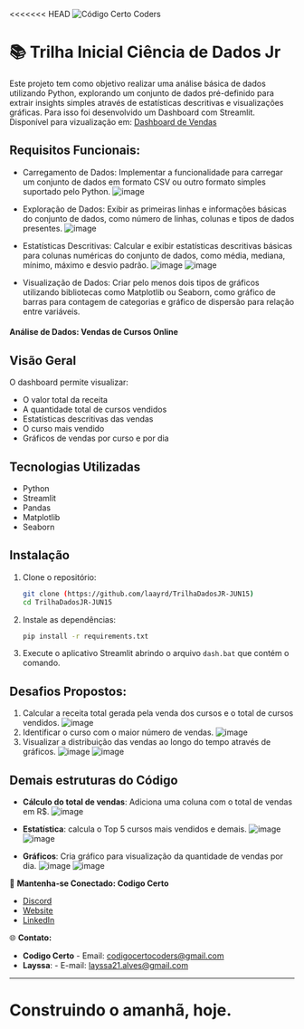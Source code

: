<<<<<<< HEAD
![Código Certo Coders](https://utfs.io/f/3b2340e8-5523-4aca-a549-0688fd07450e-j4edu.jfif)

# 📚 Trilha Inicial Ciência de Dados Jr
Este projeto tem como objetivo realizar uma análise básica de dados utilizando Python, explorando um conjunto de dados pré-definido para extrair insights simples através de estatísticas descritivas e visualizações gráficas. Para isso foi desenvolvido um Dashboard com Streamlit. Disponível para vizualização em: [Dashboard de Vendas](https://laayrd-trilhadadosjr-jun15--dashdashboard-gzut6p.streamlit.app/)

## Requisitos Funcionais:
- Carregamento de Dados: Implementar a funcionalidade para carregar um conjunto de dados em formato CSV ou outro formato simples suportado pelo Python.
![image](https://github.com/laayrd/TrilhaDadosJR-JUN15/assets/161744016/42d249a4-9377-4195-b1bf-c71c118b76c2)
- Exploração de Dados: Exibir as primeiras linhas e informações básicas do conjunto de dados, como número de linhas, colunas e tipos de dados presentes.
![image](https://github.com/laayrd/TrilhaDadosJR-JUN15/assets/161744016/e5266fa3-e394-47e2-b17b-373fb7eab2d3)
- Estatísticas Descritivas: Calcular e exibir estatísticas descritivas básicas para colunas numéricas do conjunto de dados, como média, mediana, mínimo, máximo e desvio padrão.
![image](https://github.com/laayrd/TrilhaDadosJR-JUN15/assets/161744016/df0da9c0-1f11-426e-a332-4e3246dffa6c)
![image](https://github.com/laayrd/TrilhaDadosJR-JUN15/assets/161744016/c440a2ec-ef80-42a4-8bd2-3d3f167505d0)

- Visualização de Dados: Criar pelo menos dois tipos de gráficos utilizando bibliotecas como Matplotlib ou Seaborn, como gráfico de barras para contagem de categorias e gráfico de dispersão para relação entre variáveis.

#### Análise de Dados: Vendas de Cursos Online

## Visão Geral
O dashboard permite visualizar:
- O valor total da receita
- A quantidade total de cursos vendidos
- Estatísticas descritivas das vendas
- O curso mais vendido
- Gráficos de vendas por curso e por dia

## Tecnologias Utilizadas
- Python
- Streamlit
- Pandas
- Matplotlib
- Seaborn

## Instalação
1. Clone o repositório:
    ```sh
    git clone (https://github.com/laayrd/TrilhaDadosJR-JUN15)
    cd TrilhaDadosJR-JUN15
    ```
3. Instale as dependências:
    ```sh
    pip install -r requirements.txt
    ```
4. Execute o aplicativo Streamlit abrindo o arquivo `dash.bat` que contém o comando.
   
## Desafios Propostos:
   1. Calcular a receita total gerada pela venda dos cursos e o total de cursos vendidos.
![image](https://github.com/laayrd/TrilhaDadosJR-JUN15/assets/161744016/b6944680-cb2a-4e3e-87e5-ca64ceceff41)
   2. Identificar o curso com o maior número de vendas.
![image](https://github.com/laayrd/TrilhaDadosJR-JUN15/assets/161744016/58620321-404c-4d7c-9d39-f9d92735e8a2)
   3. Visualizar a distribuição das vendas ao longo do tempo através de gráficos.
![image](https://github.com/laayrd/TrilhaDadosJR-JUN15/assets/161744016/e58711b2-47a1-4bba-bc44-466b4ddacdf9)
![image](https://github.com/laayrd/TrilhaDadosJR-JUN15/assets/161744016/1802e6d5-bc20-47d6-b8f1-4c0d230ac758)

## Demais estruturas do Código
- **Cálculo do total de vendas**: Adiciona uma coluna com o total de vendas em R$.
![image](https://github.com/laayrd/TrilhaDadosJR-JUN15/assets/161744016/ffbc4a5b-d17a-45b1-97f2-21efd7ddd516)
- **Estatística**: calcula o Top 5 cursos mais vendidos e demais.
![image](https://github.com/laayrd/TrilhaDadosJR-JUN15/assets/161744016/40c39bc7-68c8-4dbc-bc5a-d3d0b4bbca4f)
![image](https://github.com/laayrd/TrilhaDadosJR-JUN15/assets/161744016/30a76b0d-2e7e-4ba1-952c-aa3a52a40b67)

- **Gráficos**: Cria gráfico para visualização da quantidade de vendas por dia.
![image](https://github.com/laayrd/TrilhaDadosJR-JUN15/assets/161744016/0acf7e91-aaa4-4bc8-bcfc-43dffe302d3a)
![image](https://github.com/laayrd/TrilhaDadosJR-JUN15/assets/161744016/369b6020-9ed7-4c6a-b23f-9765c5f552f0)

🔗 **Mantenha-se Conectado: Codigo Certo**
- [Discord](https://discord.gg/wzA9FGZHNv)
- [Website](http://www.codigocertocoders.com.br/)
- [LinkedIn](https://www.linkedin.com/company/codigocerto/)
  
🌐 **Contato:**
- **Codigo Certo** - Email: codigocertocoders@gmail.com
- **Layssa**: - E-mail: layssa21.alves@gmail.com
---

**Construindo o amanhã, hoje.**
=======

